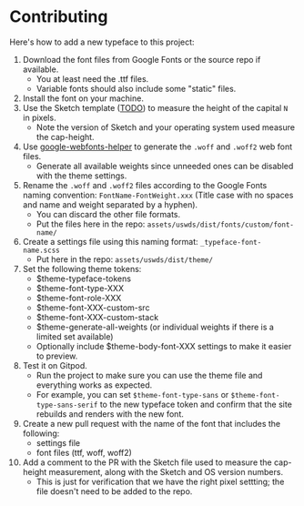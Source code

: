 # Contributing

Here's how to add a new typeface to this project:

1. Download the font files from Google Fonts or the source repo if available.
    - You at least need the .ttf files.
    - Variable fonts should also include some "static" files.
1. Install the font on your machine.
1. Use the Sketch template ([TODO](https://github.com/pglevy/uswds-custom-theme-typefaces/issues/8)) to measure the height of the capital `N` in pixels.
    - Note the version of Sketch and your operating system used measure the cap-height.
1. Use [google-webfonts-helper](https://google-webfonts-helper.herokuapp.com/fonts) to generate the `.woff` and `.woff2` web font files.
    - Generate all available weights since unneeded ones can be disabled with the theme settings.
1. Rename the `.woff` and `.woff2` files according to the Google Fonts naming convention: `FontName-FontWeight.xxx` (Title case with no spaces and name and weight separated by a hyphen).
    - You can discard the other file formats.
    - Put the files here in the repo: `assets/uswds/dist/fonts/custom/font-name/`
1. Create a settings file using this naming format: `_typeface-font-name.scss`
    - Put here in the repo: `assets/uswds/dist/theme/`
1. Set the following theme tokens:
    - $theme-typeface-tokens
    - $theme-font-type-XXX
    - $theme-font-role-XXX
    - $theme-font-XXX-custom-src
    - $theme-font-XXX-custom-stack
    - $theme-generate-all-weights (or individual weights if there is a limited set available)
    - Optionally include $theme-body-font-XXX settings to make it easier to preview.
1. Test it on Gitpod.
    - Run the project to make sure you can use the theme file and everything works as expected.
    - For example, you can set `$theme-font-type-sans` or `$theme-font-type-sans-serif` to the new typeface token and confirm that the site rebuilds and renders with the new font.
1. Create a new pull request with the name of the font that includes the following:
    - settings file
    - font files (ttf, woff, woff2)
1. Add a comment to the PR with the Sketch file used to measure the cap-height measurement, along with the Sketch and OS version numbers.
    - This is just for verification that we have the right pixel settting; the file doesn't need to be added to the repo.
    